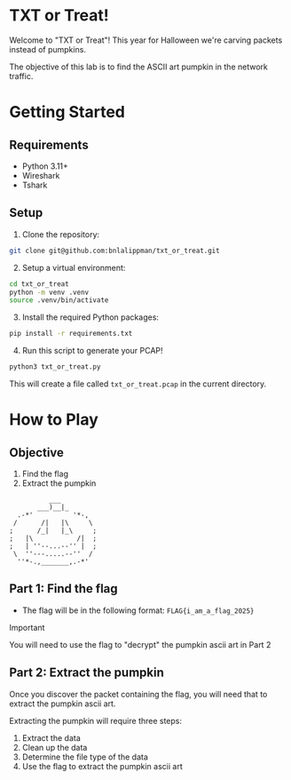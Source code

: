 # TXT or Treat!

Welcome to "TXT or Treat"! This year for Halloween we're carving packets instead of pumpkins.

The objective of this lab is to find the ASCII art pumpkin in the network traffic.

# Getting Started

## Requirements
- Python 3.11+
- Wireshark
- Tshark

## Setup

1. Clone the repository:
```bash
git clone git@github.com:bnlalippman/txt_or_treat.git
```

2. Setup a virtual environment:
```bash
cd txt_or_treat
python -m venv .venv
source .venv/bin/activate
```

3. Install the required Python packages:
```bash
pip install -r requirements.txt
```

4. Run this script to generate your PCAP!
```bash
python3 txt_or_treat.py
```

This will create a file called `txt_or_treat.pcap` in the current directory.

# How to Play

## Objective

1. Find the flag
2. Extract the pumpkin
```
          ___
       ___)__|_
  .-*'          '*-,
 /      /|   |\     \
;      /_|   |_\     ;
;   |\           /|  ;
;   | ''--...--'' |  ;
 \  ''---.....--''  /
  ''*-.,_______,.-*'  
```

## Part 1: Find the flag

- The flag will be in the following format: `FLAG{i_am_a_flag_2025}`

> [!IMPORTANT]
> You will need to use the flag to "decrypt" the pumpkin ascii art in Part 2

## Part 2: Extract the pumpkin

Once you discover the packet containing the flag, you will need that to extract the pumpkin ascii art.

Extracting the pumpkin will require three steps:
1. Extract the data
2. Clean up the data
3. Determine the file type of the data
4. Use the flag to extract the pumpkin ascii art